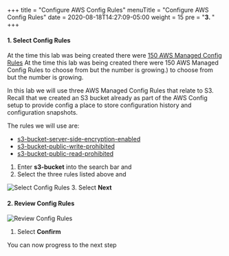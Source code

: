 +++
title = "Configure AWS Config Rules"
menuTitle = "Configure AWS Config Rules"
date = 2020-08-18T14:27:09-05:00
weight = 15
pre = "<b>3. </b>"
+++

#### 1. Select Config Rules

At the time this lab was being created there were [150 AWS Managed Config Rules](https://docs.aws.amazon.com/config/latest/developerguide/managed-rules-by-aws-config.html) At the time this lab was being created there were 150 AWS Managed Config Rules to choose from but the number is growing.) to choose from but the number is growing.

In this lab we will use three AWS Managed Config Rules that relate to S3. Recall that we created an S3 bucket already as part of the AWS Config setup to provide config a place to store configuration history and configuration snapshots.

The rules we will use are:
   
- [s3-bucket-server-side-encryption-enabled](https://docs.aws.amazon.com/config/latest/developerguide/s3-bucket-server-side-encryption-enabled.html)
- [s3-bucket-public-write-prohibited](https://docs.aws.amazon.com/config/latest/developerguide/s3-bucket-public-write-prohibited.html)
- [s3-bucket-public-read-prohibited](https://docs.aws.amazon.com/config/latest/developerguide/s3-bucket-public-read-prohibited.html)

1. Enter **s3-bucket** into the search bar and 
2. Select the three rules listed above and 

![Select Config Rules](../../../images/04-config-select-rules.png)
3. Select **Next**

#### 2. Review Config Rules
![Review Config Rules](../../../images/04-config-review-rules.png)
1. Select **Confirm**

You can now progress to the next step 